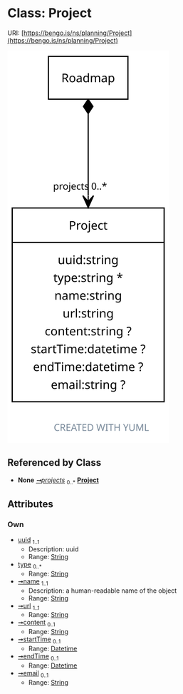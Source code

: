 
# Class: Project




URI: [https://bengo.is/ns/planning/Project](https://bengo.is/ns/planning/Project)


[![img](images/Project.svg)](images/Project.svg)

## Referenced by Class

 *  **None** *[➞projects](roadmap__projects.md)*  <sub>0..\*</sub>  **[Project](Project.md)**

## Attributes


### Own

 * [uuid](uuid.md)  <sub>1..1</sub>
     * Description: uuid
     * Range: [String](types/String.md)
 * [type](type.md)  <sub>0..\*</sub>
     * Range: [String](types/String.md)
 * [➞name](project__name.md)  <sub>1..1</sub>
     * Description: a human-readable name of the object
     * Range: [String](types/String.md)
 * [➞url](project__url.md)  <sub>1..1</sub>
     * Range: [String](types/String.md)
 * [➞content](project__content.md)  <sub>0..1</sub>
     * Range: [String](types/String.md)
 * [➞startTime](project__startTime.md)  <sub>0..1</sub>
     * Range: [Datetime](types/Datetime.md)
 * [➞endTime](project__endTime.md)  <sub>0..1</sub>
     * Range: [Datetime](types/Datetime.md)
 * [➞email](project__email.md)  <sub>0..1</sub>
     * Range: [String](types/String.md)

